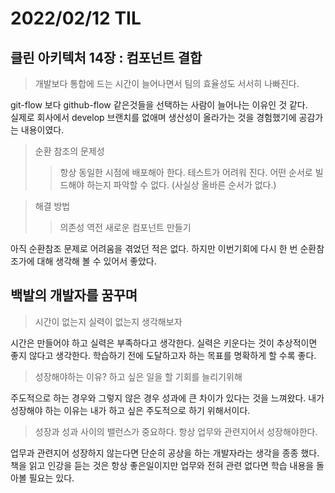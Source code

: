 # 2022/02/12 TIL

## 클린 아키텍처 14장 : 컴포넌트 결합

> 개발보다 통합에 드는 시간이 늘어나면서 팀의 효율성도 서서히 나빠진다.

git-flow 보다 github-flow 같은것들을 선택하는 사람이 늘어나는 이유인 것 같다.  
실제로 회사에서 develop 브랜치를 없애며 생산성이 올라가는 것을 경험했기에 공감가는 내용이였다.

> 순환 참조의 문제성
>
> > 항상 동일한 시점에 배포해아 한다.
> > 테스트가 어려워 진다.
> > 어떤 순서로 빌드해야 하는지 파악할 수 없다. (사실상 올바른 순서가 없다.)

> 해결 방법
>
> > 의존성 역전
> > 새로운 컴포넌트 만들기

아직 순환참조 문제로 어려움을 겪었던 적은 없다. 하지만 이번기회에 다시 한 번 순환참조가에 대해 생각해 볼 수 있어서 좋았다.

## 백발의 개발자를 꿈꾸며

> 시간이 없는지 실력이 없는지 생각해보자

시간은 만들어야 하고 실력은 부족하다고 생각한다. 실력은 키운다는 것이 추상적이면 좋지 않다고 생각한다. 학습하기 전에 도달하고자 하는 목표를 명확하게 할 수록 좋다.

> 성장해야하는 이유? 하고 싶은 일을 할 기회를 늘리기위해

주도적으로 하는 경우와 그렇지 않은 경우 성과에 큰 차이가 있다는 것을 느껴왔다. 내가 성장해야 하는 이유는 내가 하고 싶은 주도적으로 하기 위해서이다.

> 성장과 성과 사이의 밸런스가 중요하다. 항상 업무와 관련지어서 성장해야한다.

업무과 관련지어 성장하지 않는다면 단순히 공상을 하는 개발자라는 생각을 종종 했다. 책을 읽고 인강을 듣는 것은 항상 좋은일이지만 업무와 전혀 관련 없다면 학습 내용을 돌아볼 필요는 있다.
